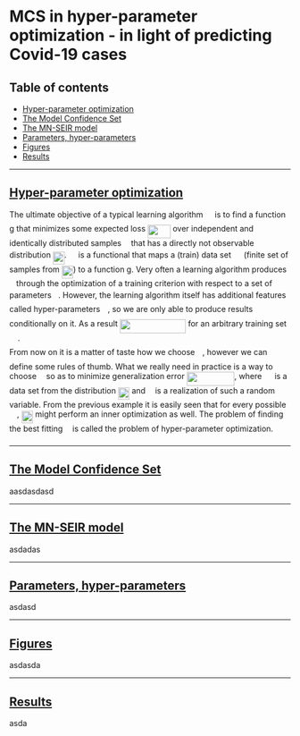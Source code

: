 # MCS in hyper-parameter optimization - in light of predicting Covid-19 cases

## Table of contents

* [Hyper-parameter optimization](#hyper-parameter-optimization)
* [The Model Confidence Set](#the-model-confidence-set)
* [The MN-SEIR model](#the-mn-seir-model)
* [Parameters, hyper-parameters](#parameters-,-hyper-parameters)
* [Figures](#figures)
* [Results](#results)
---

## [Hyper-parameter optimization]()

The ultimate objective of a typical learning algorithm <img src="https://rawgit.com/kujbika/MCS_in_hyperparam_optim_APPENDIX/None/svgs/7651ba0e8e29ee7537841a819041a172.svg?invert_in_darkmode" align=middle width=13.12555859999999pt height=22.465723500000017pt/> is to find a function g that minimizes some expected loss
<img src="https://rawgit.com/kujbika/MCS_in_hyperparam_optim_APPENDIX/None/svgs/4ebc527357ad84ef102eae6f59aae243.svg?invert_in_darkmode" align=middle width=41.01552839999999pt height=24.65753399999998pt/> over independent and identically distributed samples <img src="https://rawgit.com/kujbika/MCS_in_hyperparam_optim_APPENDIX/None/svgs/332cc365a4987aacce0ead01b8bdcc0b.svg?invert_in_darkmode" align=middle width=9.39498779999999pt height=14.15524440000002pt/> that has a directly not observable distribution <img src="https://rawgit.com/kujbika/MCS_in_hyperparam_optim_APPENDIX/None/svgs/db64baa2c720cc025301b17b18cd2f3b.svg?invert_in_darkmode" align=middle width=20.37901634999999pt height=22.465723500000017pt/>.
<img src="https://rawgit.com/kujbika/MCS_in_hyperparam_optim_APPENDIX/None/svgs/7651ba0e8e29ee7537841a819041a172.svg?invert_in_darkmode" align=middle width=13.12555859999999pt height=22.465723500000017pt/> is a functional that maps a (train) data set <img src="https://rawgit.com/kujbika/MCS_in_hyperparam_optim_APPENDIX/None/svgs/cbfb1b2a33b28eab8a3e59464768e810.svg?invert_in_darkmode" align=middle width=14.908688849999992pt height=22.465723500000017pt/> (finite set of samples from <img src="https://rawgit.com/kujbika/MCS_in_hyperparam_optim_APPENDIX/None/svgs/db64baa2c720cc025301b17b18cd2f3b.svg?invert_in_darkmode" align=middle width=20.37901634999999pt height=22.465723500000017pt/>) to a function g. 
Very often a learning algorithm produces <img src="https://rawgit.com/kujbika/MCS_in_hyperparam_optim_APPENDIX/None/svgs/3cf4fbd05970446973fc3d9fa3fe3c41.svg?invert_in_darkmode" align=middle width=8.430376349999989pt height=14.15524440000002pt/> through the optimization of a training criterion with respect to a set of parameters
<img src="https://rawgit.com/kujbika/MCS_in_hyperparam_optim_APPENDIX/None/svgs/27e556cf3caa0673ac49a8f0de3c73ca.svg?invert_in_darkmode" align=middle width=8.17352744999999pt height=22.831056599999986pt/>. However, the learning algorithm itself has additional features called hyper-parameters <img src="https://rawgit.com/kujbika/MCS_in_hyperparam_optim_APPENDIX/None/svgs/fd8be73b54f5436a5cd2e73ba9b6bfa9.svg?invert_in_darkmode" align=middle width=9.58908224999999pt height=22.831056599999986pt/>,
so we are only able to produce results conditionally on it. As a result <img src="https://rawgit.com/kujbika/MCS_in_hyperparam_optim_APPENDIX/None/svgs/7ec65d83892a59b9f70290cdb4b7cccd.svg?invert_in_darkmode" align=middle width=118.16335739999998pt height=24.65753399999998pt/> for an arbitrary
training set <img src="https://rawgit.com/kujbika/MCS_in_hyperparam_optim_APPENDIX/None/svgs/cbfb1b2a33b28eab8a3e59464768e810.svg?invert_in_darkmode" align=middle width=14.908688849999992pt height=22.465723500000017pt/>. <br>
From now on it is a matter of taste how we choose <img src="https://rawgit.com/kujbika/MCS_in_hyperparam_optim_APPENDIX/None/svgs/fd8be73b54f5436a5cd2e73ba9b6bfa9.svg?invert_in_darkmode" align=middle width=9.58908224999999pt height=22.831056599999986pt/>, however we can define some rules of thumb. What we really need in
practice is a way to choose <img src="https://rawgit.com/kujbika/MCS_in_hyperparam_optim_APPENDIX/None/svgs/fd8be73b54f5436a5cd2e73ba9b6bfa9.svg?invert_in_darkmode" align=middle width=9.58908224999999pt height=22.831056599999986pt/> so as to minimize generalization error <img src="https://rawgit.com/kujbika/MCS_in_hyperparam_optim_APPENDIX/None/svgs/9202c931880bf0ea6b6d511883df3423.svg?invert_in_darkmode" align=middle width=85.38434354999998pt height=24.65753399999998pt/>, 
where <img src="https://rawgit.com/kujbika/MCS_in_hyperparam_optim_APPENDIX/None/svgs/cbfb1b2a33b28eab8a3e59464768e810.svg?invert_in_darkmode" align=middle width=14.908688849999992pt height=22.465723500000017pt/> is a data set from the distribution <img src="https://rawgit.com/kujbika/MCS_in_hyperparam_optim_APPENDIX/None/svgs/db64baa2c720cc025301b17b18cd2f3b.svg?invert_in_darkmode" align=middle width=20.37901634999999pt height=22.465723500000017pt/> and <img src="https://rawgit.com/kujbika/MCS_in_hyperparam_optim_APPENDIX/None/svgs/332cc365a4987aacce0ead01b8bdcc0b.svg?invert_in_darkmode" align=middle width=9.39498779999999pt height=14.15524440000002pt/> is a realization of such a random variable. From the previous example 
it is easily seen that for every possible <img src="https://rawgit.com/kujbika/MCS_in_hyperparam_optim_APPENDIX/None/svgs/fd8be73b54f5436a5cd2e73ba9b6bfa9.svg?invert_in_darkmode" align=middle width=9.58908224999999pt height=22.831056599999986pt/> , <img src="https://rawgit.com/kujbika/MCS_in_hyperparam_optim_APPENDIX/None/svgs/d27471ed880eb3004e845538e7587928.svg?invert_in_darkmode" align=middle width=20.922410849999988pt height=22.465723500000017pt/> might perform an inner optimization as well. 
The problem of finding the best fitting <img src="https://rawgit.com/kujbika/MCS_in_hyperparam_optim_APPENDIX/None/svgs/fd8be73b54f5436a5cd2e73ba9b6bfa9.svg?invert_in_darkmode" align=middle width=9.58908224999999pt height=22.831056599999986pt/> is called the problem of hyper-parameter optimization.

---
## [The Model Confidence Set](https://onlinelibrary.wiley.com/doi/abs/10.3982/ECTA5771)
aasdasdasd

---
## [The MN-SEIR model](https://journals.plos.org/plosmedicine/article?id=10.1371/journal.pmed.0020174)

asdadas

---
## [Parameters, hyper-parameters]()

asdasd

---

## [Figures]()

asdasda

---
## [Results]()

asda
